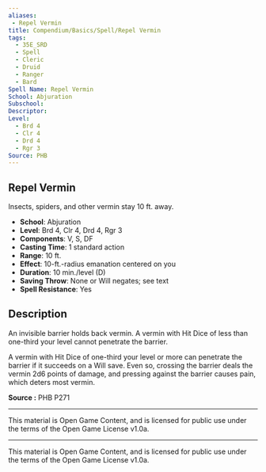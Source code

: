 ```yaml
---
aliases:
 - Repel Vermin  
title: Compendium/Basics/Spell/Repel Vermin  
tags:  
  - 35E_SRD  
  - Spell  
  - Cleric  
  - Druid  
  - Ranger  
  - Bard  
Spell Name: Repel Vermin  
School: Abjuration  
Subschool:  
Descriptor:  
Level:  
  - Brd 4  
  - Clr 4  
  - Drd 4  
  - Rgr 3  
Source: PHB  
---
```


## Repel Vermin

Insects, spiders, and other vermin stay 10 ft. away.

- **School**: Abjuration  
- **Level**: Brd 4, Clr 4, Drd 4, Rgr 3  
- **Components**: V, S, DF  
- **Casting Time**: 1 standard action  
- **Range**: 10 ft.  
- **Effect**: 10-ft.-radius emanation centered on you  
- **Duration**: 10 min./level (D)  
- **Saving Throw**: None or Will negates; see text  
- **Spell Resistance**: Yes  

## Description

An invisible barrier holds back vermin. A vermin with Hit Dice of less than one-third your level cannot penetrate the barrier.

A vermin with Hit Dice of one-third your level or more can penetrate the barrier if it succeeds on a Will save. Even so, crossing the barrier deals the vermin 2d6 points of damage, and pressing against the barrier causes pain, which deters most vermin.


**Source :** PHB P271

---

This material is Open Game Content, and is licensed for public use under  
the terms of the Open Game License v1.0a.

---

This material is Open Game Content, and is licensed for public use under the terms of the Open Game License v1.0a.
